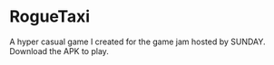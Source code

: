 # RogueTaxi

A hyper casual game I created for the game jam hosted by SUNDAY. Download the APK to play.
